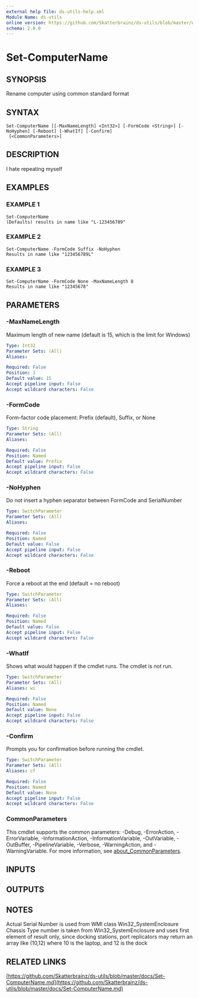 ```yaml
---
external help file: ds-utils-help.xml
Module Name: ds-utils
online version: https://github.com/Skatterbrainz/ds-utils/blob/master/docs/Set-ComputerName.md
schema: 2.0.0
---
```


# Set-ComputerName

## SYNOPSIS
Rename computer using common standard format

## SYNTAX

```
Set-ComputerName [[-MaxNameLength] <Int32>] [-FormCode <String>] [-NoHyphen] [-Reboot] [-WhatIf] [-Confirm]
 [<CommonParameters>]
```

## DESCRIPTION
I hate repeating myself

## EXAMPLES

### EXAMPLE 1
```
Set-ComputerName
(Defaults) results in name like "L-123456789"
```

### EXAMPLE 2
```
Set-ComputerName -FormCode Suffix -NoHyphen
Results in name like "123456789L"
```

### EXAMPLE 3
```
Set-ComputerName -FormCode None -MaxNameLength 8
Results in name like "12345678"
```

## PARAMETERS

### -MaxNameLength
Maximum length of new name (default is 15, which is the limit for Windows)

```yaml
Type: Int32
Parameter Sets: (All)
Aliases:

Required: False
Position: 1
Default value: 15
Accept pipeline input: False
Accept wildcard characters: False
```

### -FormCode
Form-factor code placement: Prefix (default), Suffix, or None

```yaml
Type: String
Parameter Sets: (All)
Aliases:

Required: False
Position: Named
Default value: Prefix
Accept pipeline input: False
Accept wildcard characters: False
```

### -NoHyphen
Do not insert a hyphen separator between FormCode and SerialNumber

```yaml
Type: SwitchParameter
Parameter Sets: (All)
Aliases:

Required: False
Position: Named
Default value: False
Accept pipeline input: False
Accept wildcard characters: False
```

### -Reboot
Force a reboot at the end (default = no reboot)

```yaml
Type: SwitchParameter
Parameter Sets: (All)
Aliases:

Required: False
Position: Named
Default value: False
Accept pipeline input: False
Accept wildcard characters: False
```

### -WhatIf
Shows what would happen if the cmdlet runs.
The cmdlet is not run.

```yaml
Type: SwitchParameter
Parameter Sets: (All)
Aliases: wi

Required: False
Position: Named
Default value: None
Accept pipeline input: False
Accept wildcard characters: False
```

### -Confirm
Prompts you for confirmation before running the cmdlet.

```yaml
Type: SwitchParameter
Parameter Sets: (All)
Aliases: cf

Required: False
Position: Named
Default value: None
Accept pipeline input: False
Accept wildcard characters: False
```

### CommonParameters
This cmdlet supports the common parameters: -Debug, -ErrorAction, -ErrorVariable, -InformationAction, -InformationVariable, -OutVariable, -OutBuffer, -PipelineVariable, -Verbose, -WarningAction, and -WarningVariable. For more information, see [about_CommonParameters](http://go.microsoft.com/fwlink/?LinkID=113216).

## INPUTS

## OUTPUTS

## NOTES
Actual Serial Number is used from WMI class Win32_SystemEnclosure
Chassis Type number is taken from Win32_SystemEnclosure and uses first
	element of result only, since docking stations, port replicators
	may return an array like (10,12) where 10 is the laptop, and 12 is the dock

## RELATED LINKS

[https://github.com/Skatterbrainz/ds-utils/blob/master/docs/Set-ComputerName.md](https://github.com/Skatterbrainz/ds-utils/blob/master/docs/Set-ComputerName.md)

